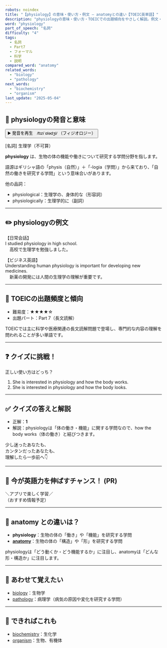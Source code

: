 ```yaml
---
robots: noindex
title: "【physiology】の意味・使い方・例文 ― anatomyとの違い【TOEIC英単語】"
description: "physiologyの意味・使い方・TOEICでの出題傾向をやさしく解説。例文・クイズ付きでanatomyとの違いもわかりやすく学べます。"
word: "physiology"
part_of_speech: "名詞"
difficulty: "4"
tags:
  - 名詞
  - Part7
  - フォーマル
  - 科学
  - 説明
compared_word: "anatomy"
related_words:
  - "biology"
  - "pathology"
next_words:
  - "biochemistry"
  - "organism"
last_update: "2025-05-04"
---
```


## 🔰 physiologyの発音と意味

<button class="play-audio" onclick="playTTS('physiology')">
  <span class="play-audio-main">
    ▶️ 発音を再生　/fɪziˈɑlədʒi/
  </span>
  <span class="play-audio-sub">
    （フィジオロジー）
  </span>
</button>

[名詞] 生理学（不可算）

**physiology** は、生物の体の機能や働きについて研究する学問分野を指します。

語源はギリシャ語の「physis（自然）」＋「-logia（学問）」から来ており、「自然の働きを研究する学問」という意味合いがあります。

他の品詞：  
- physiological：生理学の、身体的な（形容詞）
- physiologically：生理学的に（副詞）

---

## ✏️ physiologyの例文

【日常会話】  
I studied physiology in high school.  
　高校で生理学を勉強しました。

【ビジネス英語】  
Understanding human physiology is important for developing new medicines.  
　新薬の開発には人間の生理学の理解が重要です。

---

## 🎯 TOEICの出題頻度と傾向

- 難易度：★★★★☆
- 出題パート：Part 7（長文読解）

TOEICでは主に科学や医療関連の長文読解問題で登場し、専門的な内容の理解を問われることが多い単語です。

---

## ❓ クイズに挑戦！

正しい使い方はどっち？

1. She is interested in physiology and how the body works.  
2. She is interested in physiology and how the body looks.

---

## ✅ クイズの答えと解説

- 正解：**1**
- 解説：physiologyは「体の働き・機能」に関する学問なので、how the body works（体の働き）と結びつきます。

少し迷ったあなたも、  
カンタンだったあなたも、  
理解したら一歩前へ👇️

---

## 🚀 今が英語力を伸ばすチャンス！ (PR)

<div class="info-center">
＼アプリで楽しく学習／<br>  
（おすすめ情報予定）
</div>

---

## 🤔  anatomy との違いは？

- **physiology**：生物の体の「働き」や「機能」を研究する学問
- **[anatomy](/word/anatomy/)**：生物の体の「構造」や「形」を研究する学問

physiologyは「どう動くか・どう機能するか」に注目し、anatomyは「どんな形・構造か」に注目します。

---

## 🧩 あわせて覚えたい

- [biology](/word/biology/)：生物学
- [pathology](/word/pathology/)：病理学（病気の原因や変化を研究する学問）

---

## 📖 できればこれも

- [biochemistry](/word/biochemistry/)：生化学
- [organism](/word/organism/)：生物、有機体

<!-- cvid: aid40_bid16 -->
